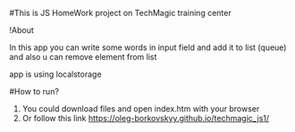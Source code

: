 #This is JS HomeWork project on TechMagic training center

!About 

In this app you can write some words in input field and add it to list (queue) and also u can remove element from list

app is using localstorage


#How to run?

1. You could download files and open index.htm with your browser
2. Or follow this link https://oleg-borkovskyy.github.io/techmagic_js1/